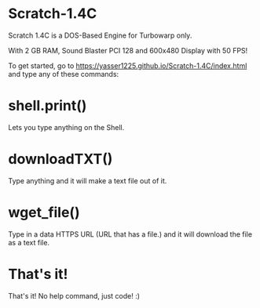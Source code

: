 # Scratch-1.4C
Scratch 1.4C is a DOS-Based Engine for Turbowarp only.

With 2 GB RAM, Sound Blaster PCI 128 and 600x480 Display with 50 FPS!

To get started, go to https://yasser1225.github.io/Scratch-1.4C/index.html and type any of these commands:

# shell.print()

Lets you type anything on the Shell.

# downloadTXT()

Type anything and it will make a text file out of it.

# wget_file()

Type in a data HTTPS URL (URL that has a file.) and it will download the file as a text file.

# That's it!

That's it! No help command, just code!
:)


